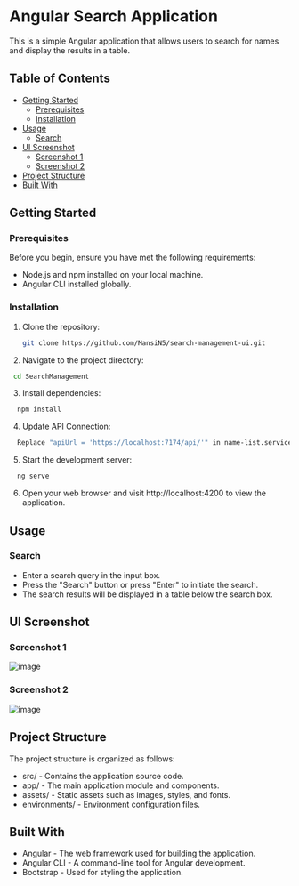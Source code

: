 # Angular Search Application

This is a simple Angular application that allows users to search for names and display the results in a table.

## Table of Contents

- [Getting Started](#getting-started)
  - [Prerequisites](#prerequisites)
  - [Installation](#installation)
- [Usage](#usage)
  - [Search](#search)
- [UI Screenshot](#ui-screenshot)
  - [Screenshot 1](#screenshot-1)
  - [Screenshot 2](#screenshot-2)
- [Project Structure](#project-structure)
- [Built With](#built-with)

## Getting Started

### Prerequisites

Before you begin, ensure you have met the following requirements:

- Node.js and npm installed on your local machine.
- Angular CLI installed globally.

### Installation

1. Clone the repository:

    ```sh
   git clone https://github.com/MansiN5/search-management-ui.git
   ```

2. Navigate to the project directory:
  
  ```sh
   cd SearchManagement
   ```

3. Install dependencies:
   
  ```sh
    npm install
  ```

4. Update API Connection:
   
  ```sh
    Replace "apiUrl = 'https://localhost:7174/api/'" in name-list.service.ts with localhost port your api application is running on. 
  ```

5. Start the development server:
 
  ```sh
    ng serve
  ```

6. Open your web browser and visit http://localhost:4200 to view the application.
 
## Usage
### Search
- Enter a search query in the input box.
- Press the "Search" button or press "Enter" to initiate the search.
- The search results will be displayed in a table below the search box.

## UI Screenshot
### Screenshot 1
  
  ![image](https://github.com/MansiN5/search-management-ui/assets/147327356/165dd559-7488-4288-bf1a-a129435c7fb8)

### Screenshot 2

  ![image](https://github.com/MansiN5/search-management-ui/assets/147327356/40e47265-0ad5-4843-91fb-3e0475189ca2)


## Project Structure
The project structure is organized as follows:

- src/ - Contains the application source code.
- app/ - The main application module and components.
- assets/ - Static assets such as images, styles, and fonts.
- environments/ - Environment configuration files.

## Built With
- Angular - The web framework used for building the application.
- Angular CLI - A command-line tool for Angular development.
- Bootstrap - Used for styling the application.
